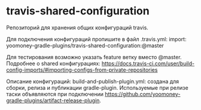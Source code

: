 # travis-shared-configuration

Репозиторий для хранения общих конфигураций travis.

Для подключения конфигураций пропишите в файл .travis.yml:
import: yoomoney-gradle-plugins/travis-shared-configuration:<name>@master

Для тестирования возможно указать feature ветку вместо @master.
Подробнее о shared конфигурациях: https://docs.travis-ci.com/user/build-config-imports/#importing-configs-from-private-repositories

Описание конфигураций:
build-and-publish-plugin.yml: создана для сборки, релиза и публикации gradle-plugin. 
Используемые при релизе таски объявляются при подключении https://github.com/yoomoney-gradle-plugins/artifact-release-plugin.